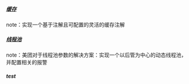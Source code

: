 ##### [缓存](https://tech.meituan.com/2017/03/17/cache-about.html)

note：实现一个基于注解且可配置的灵活的缓存注解

##### [线程池](https://tech.meituan.com/2020/04/02/java-pooling-pratice-in-meituan.html)

note：美团对于线程池参数的解决方案：实现一个以后管为中心的动态线程池，并配置相关的报警

##### test




